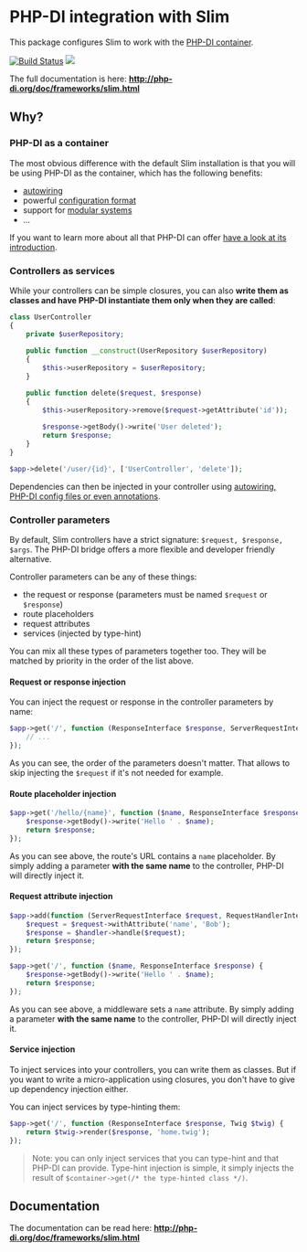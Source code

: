 # PHP-DI integration with Slim

This package configures Slim to work with the [PHP-DI container](http://php-di.org/).

[![Build Status](https://travis-ci.org/PHP-DI/Slim-Bridge.svg?branch=master)](https://travis-ci.org/PHP-DI/Slim-Bridge)
[![](https://img.shields.io/packagist/dt/php-di/slim-bridge.svg)](https://packagist.org/packages/php-di/slim-bridge)

The full documentation is here: **http://php-di.org/doc/frameworks/slim.html**

## Why?

### PHP-DI as a container

The most obvious difference with the default Slim installation is that you will be using PHP-DI as the container, which has the following benefits:

- [autowiring](http://php-di.org/doc/autowiring.html)
- powerful [configuration format](http://php-di.org/doc/php-definitions.html)
- support for [modular systems](http://php-di.org/doc/definition-overriding.html)
- ...

If you want to learn more about all that PHP-DI can offer [have a look at its introduction](http://php-di.org/).

### Controllers as services

While your controllers can be simple closures, you can also **write them as classes and have PHP-DI instantiate them only when they are called**:

```php
class UserController
{
    private $userRepository;
    
    public function __construct(UserRepository $userRepository)
    {
        $this->userRepository = $userRepository;
    }

    public function delete($request, $response)
    {
        $this->userRepository->remove($request->getAttribute('id'));
        
        $response->getBody()->write('User deleted');
        return $response;
    }
}

$app->delete('/user/{id}', ['UserController', 'delete']);
```

Dependencies can then be injected in your controller using [autowiring, PHP-DI config files or even annotations](http://php-di.org/doc/definition.html).

### Controller parameters

By default, Slim controllers have a strict signature: `$request, $response, $args`. The PHP-DI bridge offers a more flexible and developer friendly alternative.

Controller parameters can be any of these things:

- the request or response (parameters must be named `$request` or `$response`)
- route placeholders
- request attributes
- services (injected by type-hint)

You can mix all these types of parameters together too. They will be matched by priority in the order of the list above.

#### Request or response injection

You can inject the request or response in the controller parameters by name:

```php
$app->get('/', function (ResponseInterface $response, ServerRequestInterface $request) {
    // ...
});
```

As you can see, the order of the parameters doesn't matter. That allows to skip injecting the `$request` if it's not needed for example.

#### Route placeholder injection

```php
$app->get('/hello/{name}', function ($name, ResponseInterface $response) {
    $response->getBody()->write('Hello ' . $name);
    return $response;
});
```

As you can see above, the route's URL contains a `name` placeholder. By simply adding a parameter **with the same name** to the controller, PHP-DI will directly inject it.

#### Request attribute injection

```php
$app->add(function (ServerRequestInterface $request, RequestHandlerInterface $handler) {
    $request = $request->withAttribute('name', 'Bob');
    $response = $handler->handle($request);
    return $response;
});

$app->get('/', function ($name, ResponseInterface $response) {
    $response->getBody()->write('Hello ' . $name);
    return $response;
});
```

As you can see above, a middleware sets a `name` attribute. By simply adding a parameter **with the same name** to the controller, PHP-DI will directly inject it.

#### Service injection

To inject services into your controllers, you can write them as classes. But if you want to write a micro-application using closures, you don't have to give up dependency injection either.

You can inject services by type-hinting them:

```php
$app->get('/', function (ResponseInterface $response, Twig $twig) {
    return $twig->render($response, 'home.twig');
});
```

> Note: you can only inject services that you can type-hint and that PHP-DI can provide. Type-hint injection is simple, it simply injects the result of `$container->get(/* the type-hinted class */)`.

## Documentation

The documentation can be read here: **http://php-di.org/doc/frameworks/slim.html**
